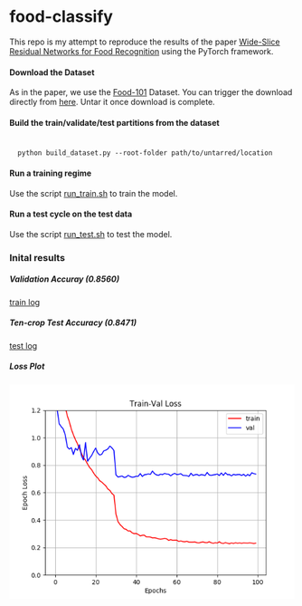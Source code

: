 # food-classify

This repo is my attempt to reproduce the results of the paper [Wide-Slice Residual Networks for Food Recognition](https://arxiv.org/pdf/1612.06543.pdf) using the PyTorch framework.

#### Download the Dataset
As in the paper, we use the [Food-101](https://www.vision.ee.ethz.ch/datasets_extra/food-101/) Dataset. You can trigger the download directly from [here](http://data.vision.ee.ethz.ch/cvl/food-101.tar.gz).  Untar it once download is complete.

#### Build the train/validate/test partitions from the dataset
<code>
  python build_dataset.py --root-folder path/to/untarred/location
</code>

#### Run a training regime

Use the script [run_train.sh](https://github.com/aurotripathy/food-classify/blob/master/run_train.sh) to train the model. 

#### Run a test cycle on the test data
Use the script [run_test.sh](https://github.com/aurotripathy/food-classify/blob/master/run_test.sh) to test the model. 

### Inital results

##### Validation Accuray (0.8560)

[train log](https://github.com/aurotripathy/food-classify/blob/master/logs/train-log-2019-10-19%2023:43.log)

##### Ten-crop Test Accuracy (0.8471)

[test log](https://github.com/aurotripathy/food-classify/blob/master/logs/test-log-2019-10-20%2011:41.log)

##### Loss Plot
![Loss Plot](https://github.com/aurotripathy/food-classify/blob/master/plots/Train-Val%20Loss.png)
